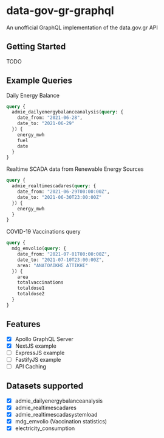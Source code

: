 data-gov-gr-graphql
=======================

An unofficial GraphQL implementation of the data.gov.gr API

## Getting Started

TODO


## Example Queries

Daily Energy Balance
```graphql
query {
  admie_dailyenergybalanceanalysis(query: {
    date_from: "2021-06-28",
    date_to: "2021-06-29"
  }) {
    energy_mwh
    fuel
    date
  }
}
```

Realtime SCADA data from Renewable Energy Sources
```graphql
query {
  admie_realtimescadares(query: {
    date_from: "2021-06-29T00:00:00Z",
    date_to: "2021-06-30T23:00:00Z"
  }) {
    energy_mwh
  }
}
```

COVID-19 Vaccinations query
```graphql
query {
  mdg_emvolio(query: {
    date_from: "2021-07-01T00:00:00Z",
    date_to: "2021-07-10T23:00:00Z",
    area: "ΑΝΑΤΟΛΙΚΗΣ ΑΤΤΙΚΗΣ"
  }) {
    area
    totalvaccinations
    totaldose1
    totaldose2
  }
}
```

## Features

- [x] Apollo GraphQL Server
- [x] NextJS example
- [ ] ExpressJS example
- [ ] FastifyJS example
- [ ] API Caching

## Datasets supported

- [x] admie_dailyenergybalanceanalysis
- [x] admie_realtimescadares
- [x] admie_realtimescadasystemload
- [x] mdg_emvolio (Vaccination statistics)
- [x] electricity_consumption
